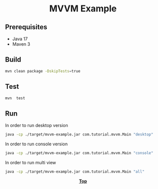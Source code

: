 # <p align="center">MVVM Example</p>

## Prerequisites

* Java 17
* Maven 3

## Build

```bash
mvn clean package -DskipTests=true
```

## Test

```bash
mvn  test
```

## Run

In order to run desktop version

```bash
java -cp ./target/mvvm-example.jar com.tutorial.mvvm.Main "desktop"
```

In order to run console version

```bash
java -cp ./target/mvvm-example.jar com.tutorial.mvvm.Main "console"
```

In order to run multi view

```bash
java -cp ./target/mvvm-example.jar com.tutorial.mvvm.Main "all"
```

**<p align="center">[Top](#MVVM-Example)</p>**